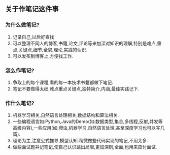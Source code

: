 ## 关于作笔记这件事

### 为什么做笔记?
1. 记录自己,以后好查找
2. 可以整理不同人的博客,书籍,论文,评论等来加深对知识的理解,特别是难点,重点,关键点,细节,全貌,理论,实践的认识.
3. 可以发布到博客上,方便找工作.

### 怎么作笔记?
1. 争取上的每个课程,看的每一本技术书籍都做下笔记.
2. 笔记不要做得太细,难点重点关键点,独特简介,内涵,最佳实践记下.

### 作什么笔记?
1. 机器学习相关,自然语言处理相关,数据结构和算法相关.
2. 一些编程语言如:Python,Java的Demo(如:数据类型,集合,多线程,反射,并发等高级内容),一些应用(如:爬虫,机器学习,自然语言处理,甚至深度学习也可以写几篇).
3. 理论为主,注意公式推导,模型认知.稍微做些代码实现的笔记,不用太多.
4. 做些面试题并记笔记,使自己认识跳出局限,更加深刻,全面,也用来应付面试.
